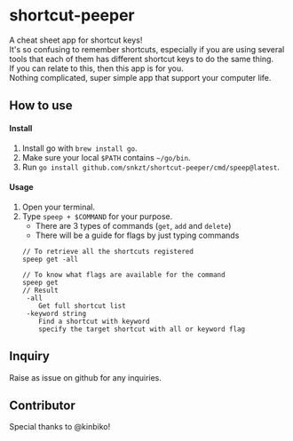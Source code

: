 # shortcut-peeper
A cheat sheet app for shortcut keys!  
It's so confusing to remember shortcuts, especially if you are using several tools that each of them has different shortcut keys to do the same thing.  
If you can relate to this, then this app is for you.  
Nothing complicated, super simple app that support your computer life. 

## How to use
#### Install
1. Install go with `brew install go`.
2. Make sure your local `$PATH` contains `~/go/bin`.
3. Run `go install github.com/snkzt/shortcut-peeper/cmd/speep@latest`.
 

#### Usage
1. Open your terminal.
2. Type `speep + $COMMAND` for your purpose.
    - There are 3 types of commands (`get`, `add` and `delete`)
    - There will be a guide for flags by just typing commands
    ```
    // To retrieve all the shortcuts registered
    speep get -all

    // To know what flags are available for the command
    speep get
    // Result
     -all
        Get full shortcut list
     -keyword string
        Find a shortcut with keyword 
        specify the target shortcut with all or keyword flag
    ```

## Inquiry
Raise as issue on github for any inquiries.

## Contributor
Special thanks to @kinbiko!